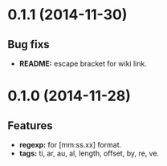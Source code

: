 # 0.1.1 (2014-11-30)

## Bug fixs

- **README:** escape bracket for wiki link.

# 0.1.0 (2014-11-28)

## Features

- **regexp:** for [mm:ss.xx] format.
- **tags:** ti, ar, au, al, length, offset, by, re, ve.

